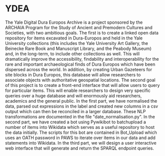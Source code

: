# YDEA
The Yale Digital Dura Europos Archive is a project sponsored by the ARCHAIA Program for the Study of Ancient and Premodern Cultures and Societies, with two ambitious goals. The first is to create a linked open data repository for items excavated in Dura-Europos and held in the Yale University collections (this includes the Yale University Art Gallery, the Beinecke Rare Book and Manuscript Library, and the Peabody Museum) and, in the long-term, to include other collections as well. This will dramatically improve the accessibility, findability and interoperability for the rare and important archaeological finds of Dura Europos which have been dispersed across the world. In addition, by creating Urban Gazeteers for site blocks in Dura Europos, this database will allow researchers to associate objects with authoritative geospatial locations. 
The second goal of this project is to create a front-end interface that will allow users to query for particular items. This will enable researchers to design very specific queries over a huge database and will enormously aid researchers, academics and the general public.
In the first part, we have normalised the data, parsed out expressions in the label and created new columns in a csv output which can then be reconciled in a larger database. These NLP transformations are documented in the file "date_normalisation.py".
In the second part, we have created a bot using Pywikibot to batchupload a number of items into Wikidata which serves as a useful repository to host the data initially. The scripts for this bot are contained in Bot_Upload which uses an OATH password in PAWS to iterate over items in our data and add statements into Wikidata. 
In the third part, we will design a user interactive web interface that will generate and return the SPARQL endpoint queries. 
